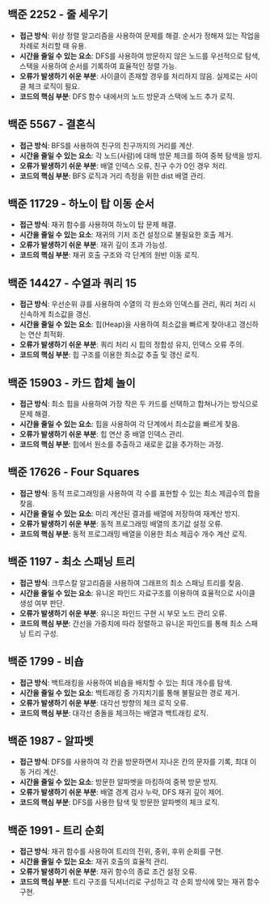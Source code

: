 ## 백준 2252 - 줄 세우기
- **접근 방식**: 위상 정렬 알고리즘을 사용하여 문제를 해결. 순서가 정해져 있는 작업을 차례로 처리할 때 유용.
- **시간을 줄일 수 있는 요소**: DFS를 사용하여 방문하지 않은 노드를 우선적으로 탐색, 스택을 사용하여 순서를 기록하여 효율적인 정렬 가능.
- **오류가 발생하기 쉬운 부분**: 사이클이 존재할 경우를 처리하지 않음. 실제로는 사이클 체크 로직이 필요.
- **코드의 핵심 부분**: DFS 함수 내에서의 노드 방문과 스택에 노드 추가 로직.

## 백준 5567 - 결혼식
- **접근 방식**: BFS를 사용하여 친구의 친구까지의 거리를 계산.
- **시간을 줄일 수 있는 요소**: 각 노드(사람)에 대해 방문 체크를 하여 중복 탐색을 방지.
- **오류가 발생하기 쉬운 부분**: 배열 인덱스 오류, 친구 수가 0인 경우 처리.
- **코드의 핵심 부분**: BFS 로직과 거리 측정을 위한 dist 배열 관리.

## 백준 11729 - 하노이 탑 이동 순서
- **접근 방식**: 재귀 함수를 사용하여 하노이 탑 문제 해결.
- **시간을 줄일 수 있는 요소**: 재귀의 기저 조건 설정으로 불필요한 호출 제거.
- **오류가 발생하기 쉬운 부분**: 재귀 깊이 초과 가능성.
- **코드의 핵심 부분**: 재귀 호출 구조와 각 단계의 원반 이동 로직.

## 백준 14427 - 수열과 쿼리 15
- **접근 방식**: 우선순위 큐를 사용하여 수열의 각 원소와 인덱스를 관리, 쿼리 처리 시 신속하게 최소값을 갱신.
- **시간을 줄일 수 있는 요소**: 힙(Heap)을 사용하여 최소값을 빠르게 찾아내고 갱신하는 연산 최적화.
- **오류가 발생하기 쉬운 부분**: 쿼리 처리 시 힙의 정합성 유지, 인덱스 오류 주의.
- **코드의 핵심 부분**: 힙 구조를 이용한 최소값 추출 및 갱신 로직.

## 백준 15903 - 카드 합체 놀이
- **접근 방식**: 최소 힙을 사용하여 가장 작은 두 카드를 선택하고 합쳐나가는 방식으로 문제 해결.
- **시간을 줄일 수 있는 요소**: 힙을 사용하여 각 단계에서 최소값을 빠르게 찾음.
- **오류가 발생하기 쉬운 부분**: 힙 연산 중 배열 인덱스 관리.
- **코드의 핵심 부분**: 힙에서 원소를 추출하고 새로운 값을 추가하는 과정.

## 백준 17626 - Four Squares
- **접근 방식**: 동적 프로그래밍을 사용하여 각 수를 표현할 수 있는 최소 제곱수의 합을 찾음.
- **시간을 줄일 수 있는 요소**: 미리 계산된 결과를 배열에 저장하여 재계산 방지.
- **오류가 발생하기 쉬운 부분**: 동적 프로그래밍 배열의 초기값 설정 오류.
- **코드의 핵심 부분**: 동적 프로그래밍 배열을 이용한 최소 제곱수 개수 계산 로직.

## 백준 1197 - 최소 스패닝 트리
- **접근 방식**: 크루스칼 알고리즘을 사용하여 그래프의 최소 스패닝 트리를 찾음.
- **시간을 줄일 수 있는 요소**: 유니온 파인드 자료구조를 이용하여 효율적으로 사이클 생성 여부 판단.
- **오류가 발생하기 쉬운 부분**: 유니온 파인드 구현 시 부모 노드 관리 오류.
- **코드의 핵심 부분**: 간선을 가중치에 따라 정렬하고 유니온 파인드를 통해 최소 스패닝 트리 구성.

## 백준 1799 - 비숍
- **접근 방식**: 백트래킹을 사용하여 비숍을 배치할 수 있는 최대 개수를 탐색.
- **시간을 줄일 수 있는 요소**: 백트래킹 중 가지치기를 통해 불필요한 경로 제거.
- **오류가 발생하기 쉬운 부분**: 대각선 방향의 체크 로직 오류.
- **코드의 핵심 부분**: 대각선 충돌을 체크하는 배열과 백트래킹 로직.

## 백준 1987 - 알파벳
- **접근 방식**: DFS를 사용하여 각 칸을 방문하면서 지나온 칸의 문자를 기록, 최대 이동 거리 계산.
- **시간을 줄일 수 있는 요소**: 방문한 알파벳을 마킹하여 중복 방문 방지.
- **오류가 발생하기 쉬운 부분**: 배열 경계 검사 누락, DFS 재귀 깊이 제어.
- **코드의 핵심 부분**: DFS를 사용한 탐색 및 방문한 알파벳의 체크 로직.

## 백준 1991 - 트리 순회
- **접근 방식**: 재귀 함수를 사용하여 트리의 전위, 중위, 후위 순회를 구현.
- **시간을 줄일 수 있는 요소**: 재귀 호출의 효율적 관리.
- **오류가 발생하기 쉬운 부분**: 재귀 함수의 종료 조건 설정 오류.
- **코드의 핵심 부분**: 트리 구조를 딕셔너리로 구성하고 각 순회 방식에 맞는 재귀 함수 구현.